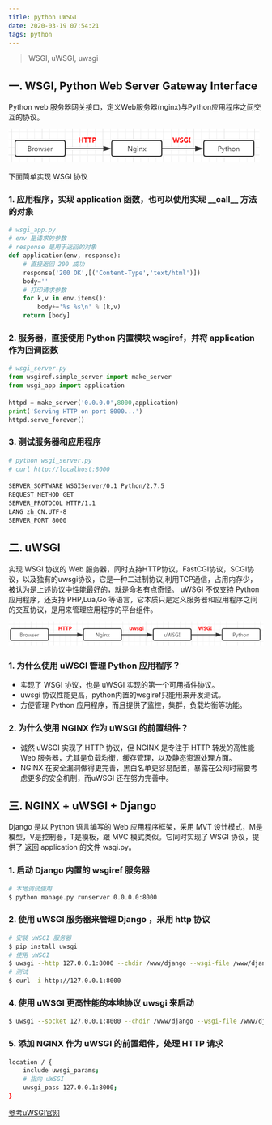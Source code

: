 ```yaml
---
title: python uWSGI
date: 2020-03-19 07:54:21
tags: python
---
```

> WSGI, uWSGI, uwsgi

<!-- more -->

## 一. WSGI, Python Web Server Gateway Interface
Python web 服务器网关接口，定义Web服务器(nginx)与Python应用程序之间交互的协议。

![](/img/2020/WSGI.png)


下面简单实现 WSGI 协议

### 1. 应用程序，实现 application 函数，也可以使用实现 \_\_call\_\_ 方法的对象
```python
# wsgi_app.py
# env 是请求的参数
# response 是用于返回的对象
def application(env, response):
    # 直接返回 200 成功
    response('200 OK',[('Content-Type','text/html')])
    body=''
    # 打印请求参数
    for k,v in env.items():
        body+='%s %s\n' % (k,v)
    return [body]
```

### 2. 服务器，直接使用 Python 内置模块 wsgiref，并将 application 作为回调函数
```python
# wsgi_server.py
from wsgiref.simple_server import make_server
from wsgi_app import application

httpd = make_server('0.0.0.0',8000,application)
print('Serving HTTP on port 8000...')
httpd.serve_forever()
```

### 3. 测试服务器和应用程序
```sh
# python wsgi_server.py
# curl http://localhost:8000

SERVER_SOFTWARE WSGIServer/0.1 Python/2.7.5
REQUEST_METHOD GET
SERVER_PROTOCOL HTTP/1.1
LANG zh_CN.UTF-8
SERVER_PORT 8000
```



## 二. uWSGI
实现 WSGI 协议的 Web 服务器，同时支持HTTP协议，FastCGI协议，SCGI协议，以及独有的uwsgi协议，它是一种二进制协议,利用TCP通信，占用内存少，被认为是上述协议中性能最好的，就是命名有点奇怪。
uWSGI 不仅支持 Python 应用程序，还支持 PHP,Lua,Go 等语言，它本质只是定义服务器和应用程序之间的交互协议，是用来管理应用程序的平台组件。

![](/img/2020/uWSGI.png)


### 1. 为什么使用 uWSGI 管理 Python 应用程序？
- 实现了 WSGI 协议，也是 uWSGI 实现的第一个可用插件协议。
- uwsgi 协议性能更高，python内置的wsgiref只能用来开发测试。
- 方便管理 Python 应用程序，而且提供了监控，集群，负载均衡等功能。

### 2. 为什么使用 NGINX 作为 uWSGI 的前置组件？
- 诚然 uWSGI 实现了 HTTP 协议，但 NGINX 是专注于 HTTP 转发的高性能 Web 服务器，尤其是负载均衡，缓存管理，以及静态资源处理方面。
- NGINX 在安全漏洞做得更完善，黑白名单更容易配置，暴露在公网时需要考虑更多的安全机制，而uWSGI 还在努力完善中。


## 三. NGINX + uWSGI + Django
Django 是以 Python 语言编写的 Web 应用程序框架，采用 MVT 设计模式，M是模型，V是控制器，T是模板，跟 MVC 模式类似。它同时实现了 WSGI 协议，提供了 返回 application 的文件 wsgi.py。




### 1. 启动 Django 内置的 wsgiref 服务器
```sh
# 本地调试使用
$ python manage.py runserver 0.0.0.0:8000
```

### 2. 使用 uWSGI 服务器来管理 Django ，采用 http 协议
```sh
# 安装 uWSGI 服务器
$ pip install uwsgi
# 使用 uWSGI
$ uwsgi --http 127.0.0.1:8000 --chdir /www/django --wsgi-file /www/django/mysite/wsgi.py
# 测试
$ curl -i http://127.0.0.1:8000
```

### 4. 使用 uWSGI 更高性能的本地协议 uwsgi 来启动
```sh
$ uwsgi --socket 127.0.0.1:8000 --chdir /www/django --wsgi-file /www/django/mysite/wsgi.py
```

### 5. 添加 NGINX 作为 uWSGI 的前置组件，处理 HTTP 请求
```sh
location / {
    include uwsgi_params;
    # 指向 uWSGI
    uwsgi_pass 127.0.0.1:8000;
}
```

[参考uWSGI官网](https://uwsgi-docs.readthedocs.io/en/latest/)




